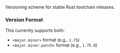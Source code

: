 Versioning scheme for stable Rust toolchain releases.

### Version Format

This currently supports both:

- `<major.minor>` format (e.g., `1.75`)
- `<major.minor.patch>` format (e.g., `1.75.0`)
